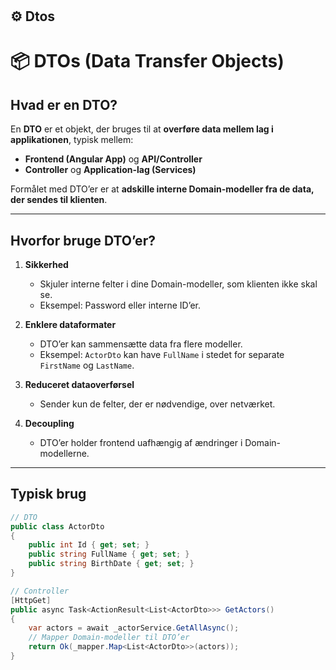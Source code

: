 # <h2 id="dtos">⚙️ Dtos</h2>

# 📦 DTOs (Data Transfer Objects)

## Hvad er en DTO?

En **DTO** er et objekt, der bruges til at **overføre data mellem lag i applikationen**, typisk mellem:

- **Frontend (Angular App)** og **API/Controller**  
- **Controller** og **Application-lag (Services)**

Formålet med DTO’er er at **adskille interne Domain-modeller fra de data, der sendes til klienten**.

---

## Hvorfor bruge DTO’er?

1. **Sikkerhed**  
   - Skjuler interne felter i dine Domain-modeller, som klienten ikke skal se.  
   - Eksempel: Password eller interne ID’er.

2. **Enklere dataformater**  
   - DTO’er kan sammensætte data fra flere modeller.  
   - Eksempel: `ActorDto` kan have `FullName` i stedet for separate `FirstName` og `LastName`.

3. **Reduceret dataoverførsel**  
   - Sender kun de felter, der er nødvendige, over netværket.

4. **Decoupling**  
   - DTO’er holder frontend uafhængig af ændringer i Domain-modellerne.

---

## Typisk brug

```csharp
// DTO
public class ActorDto
{
    public int Id { get; set; }
    public string FullName { get; set; }
    public string BirthDate { get; set; }
}

// Controller
[HttpGet]
public async Task<ActionResult<List<ActorDto>>> GetActors()
{
    var actors = await _actorService.GetAllAsync();
    // Mapper Domain-modeller til DTO’er
    return Ok(_mapper.Map<List<ActorDto>>(actors));
}
```
